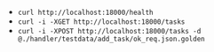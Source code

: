 - `curl http://localhost:18000/health`
- `curl -i -XGET http://localhost:18000/tasks`
- `curl -i -XPOST http://localhost:18000/tasks -d @./handler/testdata/add_task/ok_req.json.golden`
